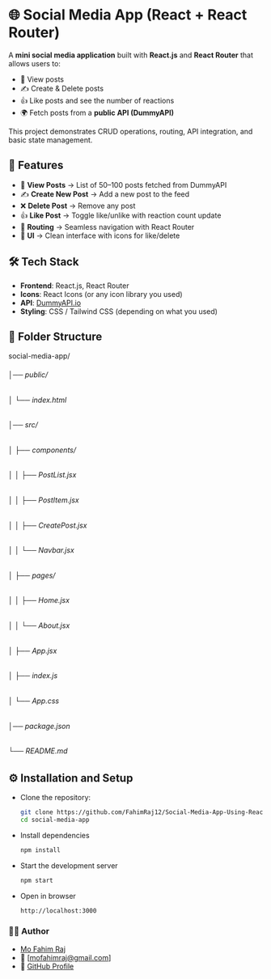 # 🌐 Social Media App (React + React Router)

A **mini social media application** built with **React.js** and **React Router** that allows users to:
- 📌 View posts  
- ✍️ Create & Delete posts  
- 👍 Like posts and see the number of reactions  
- 🌍 Fetch posts from a **public API (DummyAPI)**  

This project demonstrates CRUD operations, routing, API integration, and basic state management.



## 🚀 Features
- 📰 **View Posts** → List of 50–100 posts fetched from DummyAPI  
- ✍️ **Create New Post** → Add a new post to the feed  
- ❌ **Delete Post** → Remove any post  
- 👍 **Like Post** → Toggle like/unlike with reaction count update  
- 🔀 **Routing** → Seamless navigation with React Router  
- 🎨 **UI** → Clean interface with icons for like/delete  



## 🛠️ Tech Stack
- **Frontend**: React.js, React Router  
- **Icons**: React Icons (or any icon library you used)  
- **API**: [DummyAPI.io](https://dummyapi.io/)  
- **Styling**: CSS / Tailwind CSS (depending on what you used)  


## 📂 Folder Structure
social-media-app/
###### │── public/
###### │ └── index.html
###### │── src/
###### │ ├── components/
###### │ │ ├── PostList.jsx
###### │ │ ├── PostItem.jsx
###### │ │ ├── CreatePost.jsx
###### │ │ └── Navbar.jsx
###### │ ├── pages/
###### │ │ ├── Home.jsx
###### │ │ └── About.jsx
###### │ ├── App.jsx
###### │ ├── index.js
###### │ └── App.css
###### │── package.json
###### └── README.md

## ⚙️ Installation and Setup

- Clone the repository:
   ```bash
  git clone https://github.com/FahimRaj12/Social-Media-App-Using-React.git
  cd social-media-app
- Install dependencies
  ```bash
  npm install
- Start the development server
  ```bash
  npm start
- Open in browser
  ```bash
  http://localhost:3000

### 👨‍💻 Author
- [Mo Fahim Raj](https://www.linkedin.com/in/mo-fahim-raj-175b9b304/)
- 📧 [mofahimraj@gmail.com]
- 🔗 [GitHub Profile](https://github.com/Fahimraj12)

